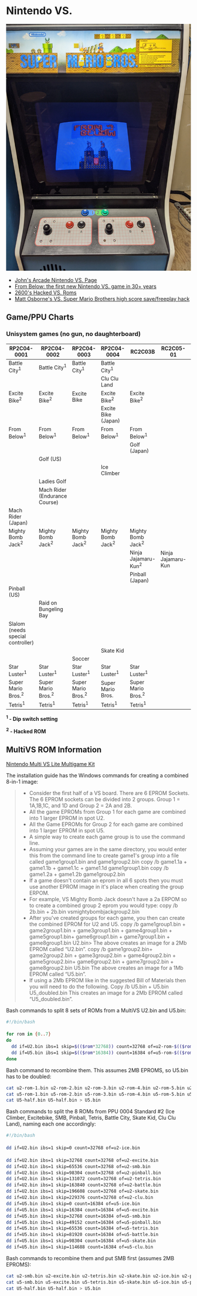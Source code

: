# Nintendo VS.

![image](images/FromBelow.jpg)

- [John's Arcade Nintendo VS. Page](http://johnsarcade.com/nintendo_vs_ppu_info.php)
- [From Below: the first new Nintendo VS. game in 30+ years](https://mhughson.itch.io/from-below/devlog/206464/vs-system-beta-080)
- [2600's Hacked VS. Roms](https://forums.arcade-museum.com/threads/2600s-hacked-roms-for-the-nintendo-vs-system-and-multivs-pcb.375524/)
- [Matt Osborne's VS. Super Mario Brothers high score save/freeplay hack](http://www.scoresaves.com/VsSMBHSFP.html)

## Game/PPU Charts

### Unisystem games (no gun, no daughterboard)

|**RP2C04-0001**|**RP2C04-0002**|**RP2C04-0003**|**RP2C04-0004**|**RC2C03B**|**RC2C05-01**|**RC2C05-02**|
|-|-|-|-|-|-|-|
|Battle City<sup>1</sup>|Battle City<sup>1</sup>|Battle City<sup>1</sup>|Battle City<sup>1</sup>|||
||||Clu Clu Land|||
|Excite Bike<sup>2</sup>|Excite Bike<sup>2</sup>|Excite Bike|Excite Bike<sup>2</sup>|Excite Bike<sup>2</sup>||
||||Excite Bike (Japan)|||
|From Below<sup>1</sup>|From Below<sup>1</sup>|From Below<sup>1</sup>|From Below<sup>1</sup>|From Below<sup>1</sup>||
|||||Golf (Japan)|
||Golf (US)||||
||||Ice Climber|||
||Ladies Golf|||||
||Mach Rider (Endurance Course)|||||
|Mach Rider (Japan)||||||
|Mighty Bomb Jack<sup>2</sup>|Mighty Bomb Jack<sup>2</sup>|Mighty Bomb Jack<sup>2</sup>|Mighty Bomb Jack<sup>2</sup>|Mighty Bomb Jack<sup>2</sup>||Mighty Bomb Jack|
|||||Ninja Jajamaru-Kun<sup>2</sup>|Ninja Jajamaru-Kun||
|||||Pinball (Japan)|
|Pinball (US)||||||
||Raid on Bungeling Bay||||
|Slalom (needs special controller)|||||
||||Skate Kid|||
|||Soccer||||
|Star Luster<sup>1</sup>|Star Luster<sup>1</sup>|Star Luster<sup>1</sup>|Star Luster<sup>1</sup>|Star Luster<sup>1</sup>||
|Super Mario Bros.<sup>2</sup>|Super Mario Bros.<sup>2</sup>|Super Mario Bros.<sup>2</sup>|Super Mario Bros.|Super Mario Bros.<sup>2</sup>||
|Tetris<sup>1</sup>|Tetris<sup>1</sup>|Tetris<sup>1</sup>|Tetris<sup>1</sup>|Tetris<sup>1</sup>||

**<sup>1</sup> - Dip switch setting**

**<sup>2</sup> - Hacked ROM**

## MultiVS ROM Information

[Nintendo Multi VS Lite Multigame Kit](https://highscoresave.com/nintendo-multi-vs-lite-multigame-kit/)

The installation guide has the Windows commands for creating a combined 8-in-1 image:

> - Consider the first half of a VS board. There are 6 EPROM Sockets. The 6 EPROM sockets can be divided into 2 groups. Group 1 = 1A,1B,1C, and
1D and Group 2 = 2A and 2B.
> - All the game EPROMs from Group 1 for each game are combined into 1 larger EPROM in spot U2.
> - All the Game EPROMs for Group 2 for each game are combined into 1 larger EPROM in spot U5.
> - A simple way to create each game group is to use the command line.
> - Assuming your games are in the same directory, you would enter this from the command line to create game1's group into a file called game1group1.bin and game1group2.bin copy /b game1.1a + game1.1b +
game1.1c + game1.1d game1group1.bin copy /b game1.2a + game1.2b game1group2.bin
> - If a game doesn't contain an eprom in all 6 spots then you must use another EPROM image in it's place when creating the group ERPOM.
> - For example, VS Mighty Bomb Jack doesn't have a 2a ERPOM so to create a combined group 2 eprom you would type: copy /b 2b.bin + 2b.bin vsmightybombjackgroup2.bin
> - After you've created groups for each game, you then can create the combined EPROM for U2 and U5. copy /b game1group1.bin + game2group1.bin + game3group1.bin + game4group1.bin +
game5group1.bin+ game6group1.bin + game7group1.bin + game8group1.bin U2.bin> The above creates an image for a 2Mb EPROM called “U2.bin”. copy /b game1group2.bin+ game2group2.bin + game3group2.bin + game4group2.bin + game5group2.bin+ game6group2.bin + game7group2.bin + game8group2.bin U5.bin The above creates an image for a 1Mb EPROM called “U5.bin”.
> - If using a 2Mb EPROM like in the suggested Bill of Materials then you will need to do the following. Copy /b U5.bin + U5.bin U5_doubled.bin This creates an image for a 2Mb EPROM called “U5_doubled.bin”.

Bash commands to split 8 sets of ROMs from a MultiVS U2.bin and U5.bin:

```bash
#!/bin/bash
  
for rom in {0..7}
do
  dd if=U2.bin ibs=1 skip=$(($rom*32768)) count=32768 of=u2-rom-$(($rom+1)).bin
  dd if=U5.bin ibs=1 skip=$(($rom*16384)) count=16384 of=u5-rom-$(($rom+1)).bin
done
```

Bash command to recombine them. This assumes 2MB EPROMS, so U5.bin has to be doubled:

```bash
cat u2-rom-1.bin u2-rom-2.bin u2-rom-3.bin u2-rom-4.bin u2-rom-5.bin u2-rom-6.bin u2-rom-7.bin u2-rom-8.bin > U2.bin
cat u5-rom-1.bin u5-rom-2.bin u5-rom-3.bin u5-rom-4.bin u5-rom-5.bin u5-rom-6.bin u5-rom-7.bin u5-rom-8.bin > U5-half.bin
cat U5-half.bin U5-half.bin > U5.bin
```

Bash commands to split the 8 ROMs from PPU 0004 Standard #2 (Ice Climber, Excitebike, SMB, Pinball, Tetris, Battle City, Skate Kid, Clu Clu Land), naming each one accordingly:

```bash
#!/bin/bash
  
dd if=U2.bin ibs=1 skip=0 count=32768 of=u2-ice.bin

dd if=U2.bin ibs=1 skip=32768 count=32768 of=u2-excite.bin
dd if=U2.bin ibs=1 skip=65536 count=32768 of=u2-smb.bin
dd if=U2.bin ibs=1 skip=98304 count=32768 of=u2-pinball.bin
dd if=U2.bin ibs=1 skip=131072 count=32768 of=u2-tetris.bin
dd if=U2.bin ibs=1 skip=163840 count=32768 of=u2-battle.bin
dd if=U2.bin ibs=1 skip=196608 count=32768 of=u2-skate.bin
dd if=U2.bin ibs=1 skip=229376 count=32768 of=u2-clu.bin
dd if=U5.bin ibs=1 skip=0 count=16384 of=u5-ice.bin
dd if=U5.bin ibs=1 skip=16384 count=16384 of=u5-excite.bin
dd if=U5.bin ibs=1 skip=32768 count=16384 of=u5-smb.bin
dd if=U5.bin ibs=1 skip=49152 count=16384 of=u5-pinball.bin
dd if=U5.bin ibs=1 skip=65536 count=16384 of=u5-tetris.bin
dd if=U5.bin ibs=1 skip=81920 count=16384 of=u5-battle.bin
dd if=U5.bin ibs=1 skip=98304 count=16384 of=u5-skate.bin
dd if=U5.bin ibs=1 skip=114688 count=16384 of=u5-clu.bin
```
Bash commands to recombine them and put SMB first (assumes 2MB EPROMS):

```bash
cat u2-smb.bin u2-excite.bin u2-tetris.bin u2-skate.bin u2-ice.bin u2-pinball.bin u2-battle.bin u2-clu.bin > U2.bin
cat u5-smb.bin u5-excite.bin u5-tetris.bin u5-skate.bin u5-ice.bin u5-pinball.bin u5-battle.bin u5-clu.bin > U5-half.bin
cat U5-half.bin U5-half.bin > U5.bin
```
